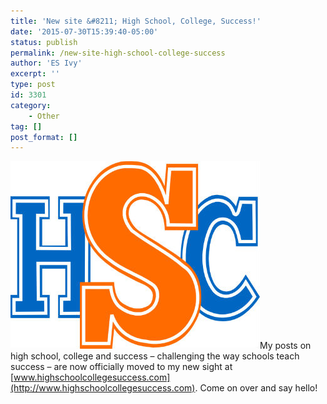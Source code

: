 ```yaml
---
title: 'New site &#8211; High School, College, Success!'
date: '2015-07-30T15:39:40-05:00'
status: publish
permalink: /new-site-high-school-college-success
author: 'ES Ivy'
excerpt: ''
type: post
id: 3301
category:
    - Other
tag: []
post_format: []
---
```

![High school college success logo](../uploads/2015/07/hsclogocolor-399x300.jpg)My posts on high school, college and success – challenging the way schools teach success – are now officially moved to my new sight at [www.highschoolcollegesuccess.com](http://www.highschoolcollegesuccess.com). Come on over and say hello!